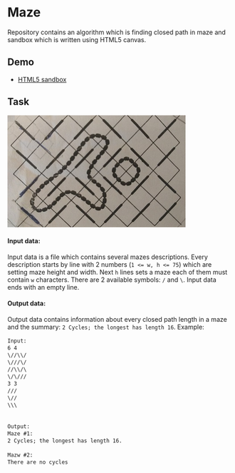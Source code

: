# Maze
Repository contains an algorithm which is finding closed path in maze
and sandbox which is written using HTML5 canvas.

## Demo
- [HTML5 sandbox](https://haturihanzo.github.io/maze)

## Task
![alt text](https://raw.githubusercontent.com/haturihanzo/maze/master/example.jpg)
#### Input data:
Input data is a file which contains several mazes descriptions. Every description starts by
line with 2 numbers (`1 <= w, h <= 75`) which are setting maze height and width. Next `h` lines sets a maze
each of them must contain `w` characters. There are 2 available symbols: `/` and `\`. 
Input data ends with an empty line.

#### Output data:
Output data contains information about every closed path length in a maze and the summary:
`2 Cycles; the longest has length 16`.
Example: 
```
Input:
6 4
\//\\/
\///\/
//\\/\
\/\///
3 3
///
\//
\\\


Output:
Maze #1:
2 Cycles; the longest has length 16.

Mazw #2:
There are no cycles
```